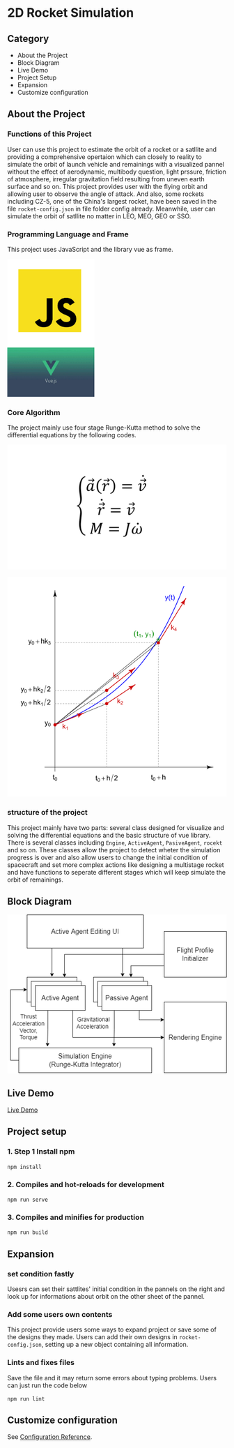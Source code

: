 # 2D Rocket Simulation

## Category
- About the Project
- Block Diagram
- Live Demo
- Project Setup
- Expansion
- Customize configuration


## About the Project

### Functions of this Project
User can use this project to estimate the orbit of a rocket or a satllite and providing a comprehensive opertaion which can closely to reality to simulate the orbit of launch vehicle and remainings with a visualized pannel without the effect of aerodynamic, multibody question, light prssure, friction of atmosphere, irregular gravitation field resulting from uneven earth surface and so on. This project provides user with the flying orbit and allowing user to observe the angle of attack. And also, some rockets including CZ-5, one of the China's largest rocket, have been saved in the file `rocket-config.json` in file folder config already. Meanwhile, user can simulate the orbit of satllite no matter in LEO, MEO, GEO or SSO.

### Programming Language and Frame
This project uses JavaScript and the library vue as frame.

<img src="resources/JavaScript-1.jpeg" alt="drawing" width="200"/>
<br>
<img src="resources/Vue.jpeg" alt="drawing" width="200"/>

### Core Algorithm
The project mainly use four stage Runge-Kutta method to solve the differential equations by the following codes.

![alt text](resources/equation2.png)

![alt text](resources/runge%20kutta.png)

### structure of the project
This project mainly have two parts: several class designed for visualize and solving the differential equations and the basic structure of vue library. There is several classes including `Engine`, `ActiveAgent`, `PasiveAgent`, `rocekt` and so on. These classes allow the project to detect wheter the simulation progress is over and also allow users to change the initial condition of spacecraft and set more complex actions like designing a multistage rocket and have functions to seperate different stages which will keep simulate the orbit of remainings.

## Block Diagram
![alt text](resources/block-diagram.png)

## Live Demo
[Live Demo](https://www.google.com)

## Project setup

### 1. Step 1 Install npm
```
npm install
```

### 2. Compiles and hot-reloads for development
```
npm run serve
```

### 3. Compiles and minifies for production
```
npm run build
```

## Expansion
### set condition fastly
Usesrs can set their sattlites' initial condition in the pannels on the right and look up for informations about orbit on the other sheet of the pannel.

### Add some users own contents
This project provide users some ways to expand project or save some of the designs they made. Users can add their own designs in ```rocket-config.json```, setting up a new object containing all information.  

### Lints and fixes files
Save the file and it may return some errors about typing problems. Users can just run the code below
```
npm run lint
```

## Customize configuration
See [Configuration Reference](https://cli.vuejs.org/config/).

